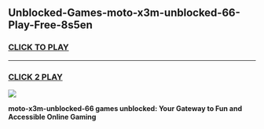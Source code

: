
## Unblocked-Games-moto-x3m-unblocked-66-Play-Free-8s5en
<h3>
<a href="https://premium76.site?title=moto-x3m-unblocked-66&ref=23A">CLICK TO PLAY</a></h3>
<hr>

<h3>
<a href="https://premium76.site?title=moto-x3m-unblocked-66&ref=23A">CLICK 2 PLAY</a>
  
</h3>

<a href="https://premium76.site?title=moto-x3m-unblocked-66&ref=23A"><img src="https://clearcache.store/games.png"></a>


**moto-x3m-unblocked-66 games unblocked: Your Gateway to Fun and Accessible Online Gaming**
